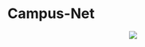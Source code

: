 # Campus-Net

<p align="center">
   <img src="https://drive.google.com/file/d/1TWSQyt86iXnO5QMTDoHgghVUwSZFYq_Z/view?usp=sharing" />
</p>
